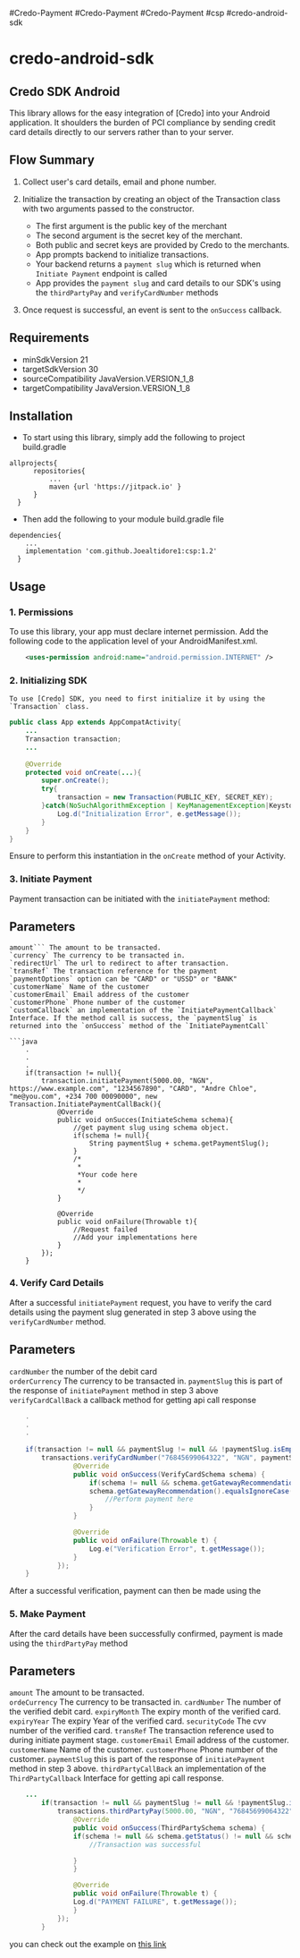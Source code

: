 #Credo-Payment
#Credo-Payment
#Credo-Payment
#csp
#credo-android-sdk
# credo-android-sdk

## Credo SDK Android

This library allows for the easy integration of [Credo] into your Android application. It shoulders the burden of PCI compliance by sending credit card details directly to our servers rather than to your server.

## Flow Summary

1. Collect user's card details, email and phone number. 
	
2. Initialize the transaction by creating an object of the Transaction class with two arguments passed to the constructor.
	- The first argument is the public key of the merchant
	- The second argument is the secret key of the merchant.
	- Both public and secret keys are provided by Credo to the merchants.
	- App prompts backend to initialize transactions.
	- Your backend returns a `payment slug` which is returned when `Initiate Payment` endpoint is called
	- App provides the `payment slug` and card details to our SDK's using the `thirdPartyPay` and `verifyCardNumber` methods
	
3. Once request is successful, an event is sent to the `onSuccess` callback.

## Requirements
- minSdkVersion 21
- targetSdkVersion 30
- sourceCompatibility JavaVersion.VERSION_1_8
- targetCompatibility JavaVersion.VERSION_1_8

## Installation
- To start using this library, simply add the following to project build.gradle

```
allprojects{
	  repositories{
		  ...
		  maven {url 'https://jitpack.io' }
	  }
  }
```
- Then add the following to your module build.gradle file

```
dependencies{
	...
	implementation 'com.github.Joealtidore1:csp:1.2'
  }
```

## Usage

### 1. Permissions
To use this library, your app must declare internet permission. Add the following code to the application level of your AndroidManifest.xml.

```xml
	<uses-permission android:name="android.permission.INTERNET" />
```

### 2. Initializing SDK
	To use [Credo] SDK, you need to first initialize it by using the `Transaction` class.
	
```java
public class App extends AppCompatActivity{
	...
	Transaction transaction;
	...
	
	@Override
	protected void onCreate(...){
		super.onCreate();
		try{
			transaction = new Transaction(PUBLIC_KEY, SECRET_KEY);
		}catch(NoSuchAlgorithmException | KeyManagementException|KeystoreException e){
			Log.d("Initialization Error", e.getMessage());
		}
	}
}
```
Ensure to perform this instantiation in the `onCreate` method of your Activity.

### 3. Initiate Payment
Payment transaction can be initiated with the `initiatePayment` method: 
## Parameters
```
amount``` The amount to be transacted.
`currency` The currency to be transacted in. 
`redirectUrl` The url to redirect to after transaction.
`transRef` The transaction reference for the payment
`paymentOptions` option can be "CARD" or "USSD" or "BANK"
`customerName` Name of the customer
`customerEmail` Email address of the customer
`customerPhone` Phone number of the customer
`customCallback` an implementation of the `InitiatePaymentCallback` Interface. If the method call is success, the `paymentSlug` is returned into the `onSuccess` method of the `InitiatePaymentCall`
	
```java
	.
	.
	.
	if(transaction != null){
		transaction.initiatePayment(5000.00, "NGN", https://www.example.com", "1234567890", "CARD", "Andre Chloe", "me@you.com", +234 700 00090000", new Transaction.InitiatePaymentCallBack(){
			@Override
			public void onSucces(InitiateSchema schema){
				//get payment slug using schema object.
				if(schema != null){
					String paymentSlug + schema.getPaymentSlug();
				}
				/*
				 *
				 *Your code here
				 *
				 */
			}
			
			@Override
			public void onFailure(Throwable t){
				//Request failed
				//Add your implementations here
			}
		});
	}
```

### 4. Verify Card Details
	
After a successful `initiatePayment` request, you have to verify the card details using the payment slug generated in step 3 above using the `verifyCardNumber` method.
## Parameters
`cardNumber` the number of the debit card	
`orderCurrency` The currency to be transacted in.
`paymentSlug` this is part of the response of `initiatePayment` method in step 3 above
`verifyCardCallBack` a callback method for getting api call response
	
```java
	.
	.
	.
	
	if(transaction != null && paymentSlug != null && !paymentSlug.isEmpty()){
		transactions.verifyCardNumber("76845699064322", "NGN", paymentSlug, new Transactions.VerifyCardCallBack() {
                @Override
                public void onSuccess(VerifyCardSchema schema) {
                    if(schema != null && schema.getGatewayRecommendation() != null &&
                    schema.getGatewayRecommendation().equalsIgnoreCase("PROCEED")){
                        //Perform payment here
                    }
                }

                @Override
                public void onFailure(Throwable t) {
                    Log.e("Verification Error", t.getMessage());
                }
            });
	}
```
	
After a successful verification, payment can then be made using the


### 5. Make Payment

After the card details have been successfully confirmed, payment is made using the `thirdPartyPay` method
	
## Parameters
`amount` The amount to be transacted.   
`ordeCurrency` The currency to be transacted in. 
`cardNumber` The number of the verified debit card.
`expiryMonth` The expiry month of the verified card.
`expiryYear` The expiry Year of the verified card.
`securityCode` The cvv number of the verified card.
`transRef` The transaction reference used to during initiate payment stage.
`customerEmail` Email address of the customer.
`customerName` Name of the customer.
`customerPhone` Phone number of the customer.
`paymentSlug` this is part of the response of `initiatePayment` method in step 3 above.
`thirdPartyCallBack` an implementation of the `ThirdPartyCallback` Interface for getting api call response.

```java
	...
		if(transaction != null && paymentSlug != null && !paymentSlug.isEmpty(){
			transactions.thirdPartyPay(5000.00, "NGN", "76845699064322", "04", "2022", "123", "1234567890", "me@you.com", "Andre Chloe", "+234 700 00090000", paymentSlug, new Transactions.ThirdPartyCallBack() {
			    @Override
			    public void onSuccess(ThirdPartySchema schema) {
				if(schema != null && schema.getStatus() != null && schema.getStatus().equalsIgnoreCase("success")){
				    //Transaction was successful

				}
			    }

			    @Override
			    public void onFailure(Throwable t) {
				Log.d("PAYMENT FAILURE", t.getMessage());
			    }
			});
		}
```
	
you can check out the example on [this link](https://github.com/nugitech/credo-android-sdk/tree/main/ExampleApp)
	






	
